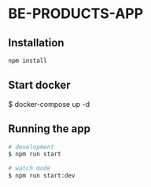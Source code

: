 # BE-PRODUCTS-APP

## Installation

```bash
npm install
```

## Start docker

$ docker-compose up -d

## Running the app

```bash
# development
$ npm run start

# watch mode
$ npm run start:dev

```
